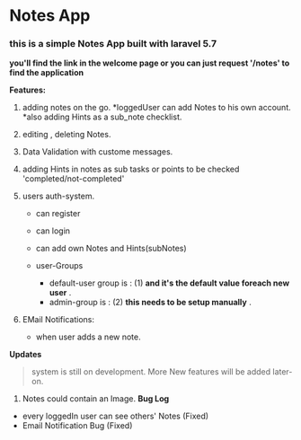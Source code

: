 # Notes App
### this is a simple Notes App built with laravel 5.7

__you'll find the link in the welcome page or you can just request '/notes' to find the application__

__Features:__
1. adding notes on the go.
	*loggedUser can add Notes to his own account.
	*also adding Hints as a sub_note checklist.
2. editing , deleting Notes.
3. Data Validation with custome messages.
4. adding Hints in notes as sub tasks or points to be checked 'completed/not-completed'
5. users auth-system.
	* can register
	* can login
	* can add own Notes and Hints(subNotes)
	
	* user-Groups
		* default-user group is : (1) __and it's the default value foreach new user__ .
		* admin-group is : (2) __this needs to be setup manually__ .

6. EMail Notifications:
	* when user adds a new note.

__Updates__
> system is still on development. More New features will be added later-on.
1. Notes could contain an Image.
__Bug Log__
* every loggedIn user can see others' Notes (Fixed)
* Email Notification Bug (Fixed)
